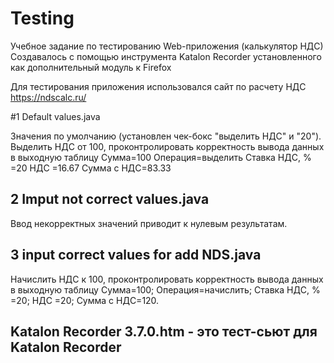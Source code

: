 # Testing
Учебное задание по тестированию Web-приложения (калькулятор НДС)
Создавалось с помощью инструмента Katalon Recorder установленного как дополнительный модуль к Firefox

Для тестирования приложения использовался сайт по расчету НДС https://ndscalc.ru/

#1 Default values.java

Значения по умолчанию (установлен чек-бокс "выделить НДС" и  "20"). 
Выделить НДС от 100, проконтролировать корректность вывода данных в выходную таблицу
Сумма=100 	Операция=выделить	Ставка НДС, %	 =20	НДС =16.67 Сумма c НДС=83.33

2 Imput not correct values.java
-
Ввод некорректных значений приводит к нулевым результатам.

3 input correct values for add NDS.java
-
Начислить НДС к 100, проконтролировать корректность вывода данных в выходную таблицу
Сумма=100; Операция=начислить; Ставка НДС, %	 =20;	НДС =20; Сумма c НДС=120.

Katalon Recorder 3.7.0.htm - это тест-сьют для  Katalon Recorder
-
